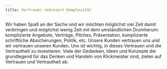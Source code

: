 ```yaml
---
title: Vertrauen reduziert Komplexität
---
```


Wir haben Spaß an der Sache und wir möchten möglichst viel Zeit damit verbringen und möglichst wenig Zeit mit dem umständlichen Drumherum: komplizierte Angebote, Verträge, Pitches, Präsentation, komplizierte schriftliche Absicherungen, Politik, etc. Unsere Kunden vertrauen uns und wir vertrauen unseren Kunden. Uns ist wichtig, in dieses Vertrauen und die Vertrautheit zu investieren. Viele der Gedanken, Ideen und Konzepte die grundlegend für das Denken und Handeln von Klickmeister sind, zielen auf Vertrauen und Vertrautheit ab.

